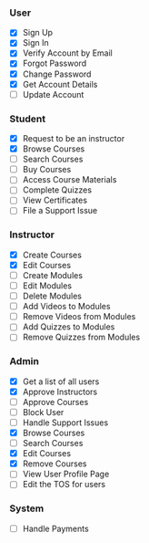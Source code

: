 ### User
- [x] Sign Up
- [x] Sign In
- [x] Verify Account by Email
- [x] Forgot Password
- [x] Change Password
- [x] Get Account Details
- [ ] Update Account
### Student
- [x] Request to be an instructor
- [x] Browse Courses
- [ ] Search Courses
- [ ] Buy Courses
- [ ] Access Course Materials
- [ ] Complete Quizzes
- [ ] View Certificates
- [ ] File a Support Issue
### Instructor
- [x] Create Courses 
- [x] Edit Courses
- [ ] Create Modules
- [ ] Edit Modules
- [ ] Delete Modules
- [ ] Add Videos to Modules
- [ ] Remove Videos from Modules
- [ ] Add Quizzes to Modules
- [ ] Remove Quizzes from Modules
### Admin
- [x] Get a list of all users
- [x] Approve Instructors
- [ ] Approve Courses
- [ ] Block User
- [ ] Handle Support Issues
- [x] Browse Courses
- [ ] Search Courses
- [x] Edit Courses
- [x] Remove Courses
- [ ] View User Profile Page
- [ ] Edit the TOS for users
### System
- [ ] Handle Payments